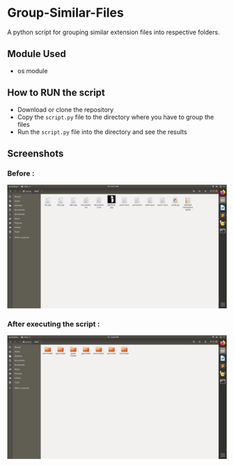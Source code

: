 # Group-Similar-Files
A python script for grouping similar extension files into respective folders.
## Module Used
- os module
## How to RUN the script
- Download or clone the repository
- Copy the `script.py` file to the directory where you have to group the files
- Run the `script.py` file into the directory and see the results
## Screenshots
### Before :
![](images/p1.png)<br/>
### After executing the script :
![](images/p2.png)
